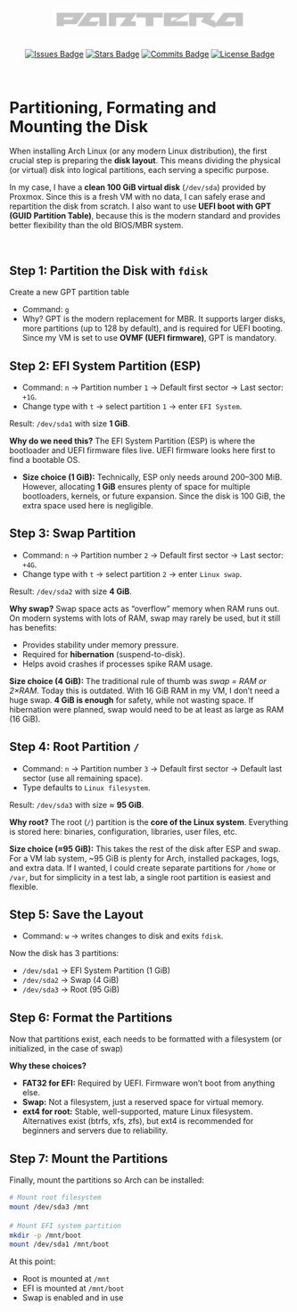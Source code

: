 <div align="center">
  <div style="text-align: center;">
    <picture>
      <source media="(prefers-color-scheme: dark)" srcset="/assets/images/logos/pantera-1.4.png">
      <source media="(prefers-color-scheme: light)" srcset="/assets/images/logos/pantera-1.3.png">
      <img src="/assets/images/logos/pantera-1.4.png" alt="Logo of Pantera" width="350px">
    </picture>
  </div>

  <br>

  [![Issues Badge](https://img.shields.io/badge/ISSUES-0-Test?style=for-the-badge&logo=https%3A%2F%2Ficons8.com%2Ficon%2F83178%2Fimage-file&labelColor=%23333333&color=%23ba181b)](https://github.com/callme-pantera/Arch-Linux-Installation/issues)
  [![Stars Badge](https://img.shields.io/badge/STARS-1-Test?style=for-the-badge&logo=https%3A%2F%2Ficons8.com%2Ficon%2F83178%2Fimage-file&labelColor=%23333333&color=%23f6aa1c)](https://github.com/callme-pantera/Arch-Linux-Installation/stargazers)
  [![Commits Badge](https://img.shields.io/github/commit-activity/m/callme-pantera/Arch-Linux-Installation?style=for-the-badge&label=COMMITS&logo=https%3A%2F%2Ficons8.com%2Ficon%2F83178%2Fimage-file&labelColor=%23333333&color=%237678ED)](https://github.com/callme-pantera/Arch-Linux-Installation/commits/main/)
  [![License Badge](https://img.shields.io/badge/LICENSE-CC-Test?style=for-the-badge&logo=https%3A%2F%2Ficons8.com%2Ficon%2F83178%2Fimage-file&labelColor=%23333333&color=%234361ee)](../LICENSE)
</div>

<br>

# Partitioning, Formating and Mounting the Disk
When installing Arch Linux (or any modern Linux distribution), the first crucial step is preparing the **disk layout**. This means dividing the physical (or virtual) disk into logical partitions, each serving a specific purpose.<br>

In my case, I have a **clean 100 GiB virtual disk** (`/dev/sda`) provided by Proxmox. Since this is a fresh VM with no data, I can safely erase and repartition the disk from scratch. I also want to use **UEFI boot with GPT (GUID Partition Table)**, because this is the modern standard and provides better flexibility than the old BIOS/MBR system.

<br>

## Step 1: Partition the Disk with `fdisk`
Create a new GPT partition table
   * Command: `g`
   * Why? GPT is the modern replacement for MBR. It supports larger disks, more partitions (up to 128 by default), and is required for UEFI booting. Since my VM is set to use **OVMF (UEFI firmware)**, GPT is mandatory.

## Step 2: EFI System Partition (ESP)
* Command: `n` → Partition number `1` → Default first sector → Last sector: `+1G`.
* Change type with `t` → select partition `1` → enter `EFI System`.

Result: `/dev/sda1` with size **1 GiB**.

**Why do we need this?**
The EFI System Partition (ESP) is where the bootloader and UEFI firmware files live. UEFI firmware looks here first to find a bootable OS.

* **Size choice (1 GiB):**
  Technically, ESP only needs around 200–300 MiB. However, allocating **1 GiB** ensures plenty of space for multiple bootloaders, kernels, or future expansion. Since the disk is 100 GiB, the extra space used here is negligible.

## Step 3: Swap Partition
* Command: `n` → Partition number `2` → Default first sector → Last sector: `+4G`.
* Change type with `t` → select partition `2` → enter `Linux swap`.

Result: `/dev/sda2` with size **4 GiB**.

**Why swap?**
Swap space acts as “overflow” memory when RAM runs out. On modern systems with lots of RAM, swap may rarely be used, but it still has benefits:

* Provides stability under memory pressure.
* Required for **hibernation** (suspend-to-disk).
* Helps avoid crashes if processes spike RAM usage.

**Size choice (4 GiB):**
The traditional rule of thumb was *swap = RAM or 2×RAM*. Today this is outdated. With 16 GiB RAM in my VM, I don’t need a huge swap. **4 GiB is enough** for safety, while not wasting space. If hibernation were planned, swap would need to be at least as large as RAM (16 GiB).

## Step 4: Root Partition `/`
* Command: `n` → Partition number `3` → Default first sector → Default last sector (use all remaining space).
* Type defaults to `Linux filesystem`.

Result: `/dev/sda3` with size ≈ **95 GiB**.

**Why root?**
The root (`/`) partition is the **core of the Linux system**. Everything is stored here: binaries, configuration, libraries, user files, etc.

**Size choice (≈95 GiB):**
This takes the rest of the disk after ESP and swap. For a VM lab system, \~95 GiB is plenty for Arch, installed packages, logs, and extra data. If I wanted, I could create separate partitions for `/home` or `/var`, but for simplicity in a test lab, a single root partition is easiest and flexible.

## Step 5: Save the Layout
* Command: `w` → writes changes to disk and exits `fdisk`.

Now the disk has 3 partitions:

* `/dev/sda1` → EFI System Partition (1 GiB)
* `/dev/sda2` → Swap (4 GiB)
* `/dev/sda3` → Root (95 GiB)

## Step 6: Format the Partitions

Now that partitions exist, each needs to be formatted with a filesystem (or initialized, in the case of swap)<br>

**Why these choices?**
* **FAT32 for EFI:** Required by UEFI. Firmware won’t boot from anything else.
* **Swap:** Not a filesystem, just a reserved space for virtual memory.
* **ext4 for root:** Stable, well-supported, mature Linux filesystem. Alternatives exist (btrfs, xfs, zfs), but ext4 is recommended for beginners and servers due to reliability.

## Step 7: Mount the Partitions
Finally, mount the partitions so Arch can be installed:

```bash
# Mount root filesystem
mount /dev/sda3 /mnt

# Mount EFI system partition
mkdir -p /mnt/boot
mount /dev/sda1 /mnt/boot
```

At this point:
* Root is mounted at `/mnt`
* EFI is mounted at `/mnt/boot`
* Swap is enabled and in use

